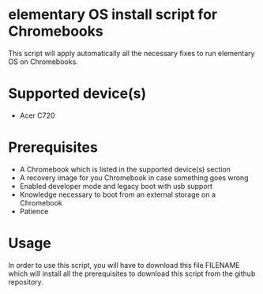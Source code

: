 elementary OS install script for Chromebooks
============================================

This script will apply automatically all the necessary fixes to run elementary OS on Chromebooks.


Supported device(s)
==================

* Acer C720


Prerequisites
==============

* A Chromebook which is listed in the supported device(s) section
* A recovery image for you Chromebook in case something goes wrong
* Enabled developer mode and legacy boot with usb support
* Knowledge necessary to boot from an external storage on a Chromebook
* Patience


Usage
=====

In order to use this script, you will have to download this file FILENAME which will install all the prerequisites to download this script from the github repository.
